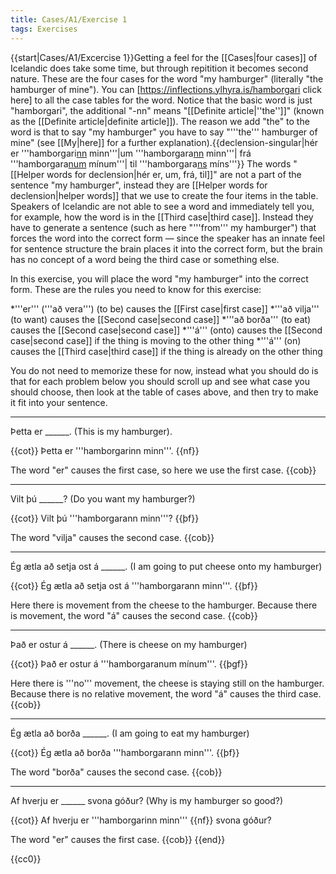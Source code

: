 ```yaml
---
title: Cases/A1/Exercise 1
tags: Exercises
---
```


<level a1/>

{{start|Cases/A1/Excercise 1}}Getting a feel for the [[Cases|four cases]] of Icelandic does take some time, but through repitition it becomes second nature. These are the four cases for the word "my hamburger" (literally "the hamburger of mine"). You can [https://inflections.ylhyra.is/hamborgari click here] to all the case tables for the word. Notice that the basic word is just "hamborgari", the additional "-nn" means "[[Definite article|''the'']]" (known as the [[Definite article|definite article]]). The reason we add "the" to the word is that to say "my hamburger" you have to say "'''the''' hamburger of mine" (see [[My|here]] for a further explanation).{{declension-singular|hér er '''hamborgari<u>nn</u> minn'''|um '''hamborgara<u>nn</u> minn'''|  frá '''hamborgara<u>num</u> mínum'''| til '''hamborgara<u>ns</u> míns'''}}
The words "[[Helper words for declension|hér er, um, frá, til]]" are not a part of the sentence "my hamburger", instead they are [[Helper words for declension|helper words]] that we use to create the four items in the table. Speakers of Icelandic are not able to see a word and immediately tell you, for example, how the word is in the [[Third case|third case]]. Instead they have to generate a sentence (such as here "'''from''' my hamburger") that forces the word into the correct form — since the speaker has an innate feel for sentence structure the brain places it into the correct form, but the brain has no concept of a word being the third case or something else.

In this exercise, you will place the word "my hamburger" into the correct form. These are the rules you need to know for this exercise:

*'''er''' ('''að vera''') (to be) causes the [[First case|first case]]
*'''að vilja''' (to want) causes the [[Second case|second case]]
*'''að borða''' (to eat) causes the [[Second case|second case]]
*'''á''' (onto) causes the [[Second case|second case]] if the thing is moving to the other thing
*'''á''' (on) causes the [[Third case|third case]] if the thing is already on the other thing

You do not need to memorize these for now, instead what you should do is that for each problem below you should scroll up and see what case you should choose, then look at the table of cases above, and then try to make it fit into your sentence. 
***

Þetta er ______. (This is my hamburger).

{{cot}}
Þetta er '''hamborgarinn minn'''. {{nf}}

The word "er" causes the first case, so here we use the first case.
{{cob}}
***

Vilt þú ______? (Do you want my hamburger?)

{{cot}}
Vilt þú '''hamborgarann minn'''? {{þf}}

The word "vilja" causes the second case.
{{cob}}
***


Ég ætla að setja ost á ______. (I am going to put cheese onto my hamburger)

{{cot}}
Ég ætla að setja ost á '''hamborgarann minn'''. {{þf}}

Here there is movement from the cheese to the hamburger. Because there is movement, the word "á" causes the second case.
{{cob}}
***


Það er ostur á ______. (There is cheese on my hamburger)

{{cot}}
Það er ostur á '''hamborgaranum mínum'''. {{þgf}}

Here there is '''no''' movement, the cheese is staying still on the hamburger. Because there is no relative movement, the word "á" causes the third case.
{{cob}}
***


Ég ætla að borða ______. (I am going to eat my hamburger)

{{cot}}
Ég ætla að borða '''hamborgarann minn'''. {{þf}}

The word "borða" causes the second case.
{{cob}}
***


Af hverju er ______ svona góður? (Why is my hamburger so good?)

{{cot}}
Af hverju er '''hamborgarinn minn''' {{nf}} svona góður? 

The word "er" causes the first case.
{{cob}}
{{end}}

{{cc0}}

